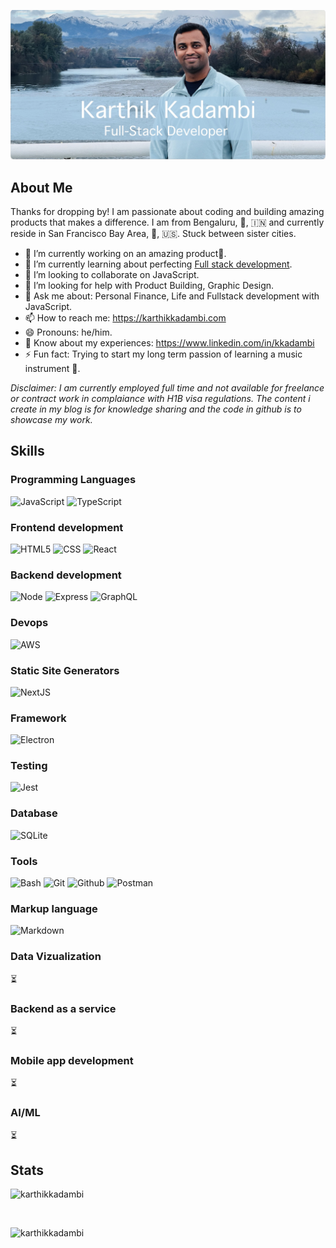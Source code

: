 <!--
**KarthikKadambi/KarthikKadambi** is a ✨ _special_ ✨ repository because its `README.md` (this file) appears on your GitHub profile.

Here are some ideas to get you started:

- 🔭 I’m currently working on ...
- 🌱 I’m currently learning ...
- 👯 I’m looking to collaborate on ...
- 🤔 I’m looking for help with ...
- 💬 Ask me about ...
- 📫 How to reach me: ...
- 😄 Pronouns: ...
- ⚡ Fun fact: ...
-->

![Github Header](header-image.jpg)

## About Me

Thanks for dropping by! I am passionate about coding and building amazing products that makes a difference.
I am from Bengaluru, 🐘, 🇮🇳  and currently reside in San Francisco Bay Area, 🐻, 🇺🇸. Stuck between sister cities.

- 🔭 I’m currently working on an amazing product🤫.
- 🌱 I’m currently learning about perfecting [Full stack development](https://roadmap.sh/full-stack).
- 👯 I’m looking to collaborate on JavaScript.
- 🤔 I’m looking for help with Product Building, Graphic Design.
- 💬 Ask me about: Personal Finance, Life and Fullstack development with JavaScript.
- 📫 How to reach me: https://karthikkadambi.com
- 😄 Pronouns: he/him.
- 📄 Know about my experiences: https://www.linkedin.com/in/kkadambi
- ⚡ Fun fact: Trying to start my long term passion of learning a music instrument 🎹.

*Disclaimer: I am currently employed full time and not available for freelance or contract work in complaiance with H1B visa regulations. The content i create in my blog is for knowledge sharing and the code in github is to showcase my work.*

## Skills

### Programming Languages
![JavaScript](https://img.shields.io/badge/JavaScript-F7DF1E?style=for-the-badge&logo=javascript&logoColor=black)
![TypeScript](https://img.shields.io/badge/TypeScript-3178C6?style=for-the-badge&logo=typescript&logoColor=black)

### Frontend development
![HTML5](https://img.shields.io/badge/HTML5-E34F26?style=for-the-badge&logo=html5&logoColor=black)
![CSS](https://img.shields.io/badge/CSS-663399?style=for-the-badge&logo=css&logoColor=white)
![React](https://img.shields.io/badge/React-61DAFB?style=for-the-badge&logo=react&logoColor=black)

### Backend development
![Node](https://img.shields.io/badge/Node-5FA04E?style=for-the-badge&logo=nodedotjs&logoColor=black)
![Express](https://img.shields.io/badge/Express-000000?style=for-the-badge&logo=express&logoColor=white)
![GraphQL](https://img.shields.io/badge/GraphQL-E10098?style=for-the-badge&logo=graphql&logoColor=black)

### Devops
![AWS](https://img.shields.io/badge/AWS-232F3E?style=for-the-badge&logo=amazonwebservices&logoColor=white)

### Static Site Generators
![NextJS](https://img.shields.io/badge/NextJS-000000?style=for-the-badge&logo=nextdotjs&logoColor=white)

### Framework
![Electron](https://img.shields.io/badge/Electron-47848F?style=for-the-badge&logo=electron&logoColor=white)

### Testing
![Jest](https://img.shields.io/badge/Jest-C21325?style=for-the-badge&logo=jest&logoColor=white)

### Database
![SQLite](https://img.shields.io/badge/SQLite-003B57?style=for-the-badge&logo=sqlite&logoColor=white)

### Tools
![Bash](https://img.shields.io/badge/Bash-4EAA25?style=for-the-badge&logo=gnubash&logoColor=white)
![Git](https://img.shields.io/badge/Git-F05032?style=for-the-badge&logo=git&logoColor=white)
![Github](https://img.shields.io/badge/Github-181717?style=for-the-badge&logo=github&logoColor=white)
![Postman](https://img.shields.io/badge/Postman-FF6C37?style=for-the-badge&logo=postman&logoColor=white)

### Markup language 
![Markdown](https://img.shields.io/badge/Markdown-000000?style=for-the-badge&logo=markdown&logoColor=white)

### Data Vizualization
⏳

### Backend as a service
⏳

### Mobile app development
⏳

### AI/ML
⏳

## Stats

<p><img src="https://github-readme-stats.vercel.app/api/top-langs?username=karthikkadambi&show_icons=true&locale=en&layout=compact" alt="karthikkadambi" /></p><br/>

<p><img src="https://github-readme-stats.vercel.app/api?username=karthikkadambi&show_icons=true&locale=en" alt="karthikkadambi" />
